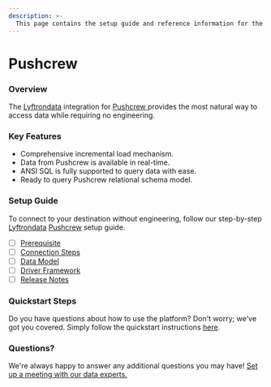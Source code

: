 ```yaml
---
description: >-
  This page contains the setup guide and reference information for the Pushcrew source connector.
---
```


# Pushcrew

### Overview

The [Lyftrondata](https://www.lyftrondata.com/) integration for [Pushcrew](https://www.lyftrondata.com/integration/pushcrew/)[ ](https://www.lyftrondata.com/integration/pushcrew/)provides the most natural way to access data while requiring no engineering.

### Key Features

* Comprehensive incremental load mechanism.
* Data from Pushcrew is available in real-time.&#x20;
* ANSI SQL is fully supported to query data with ease.
* Ready to query Pushcrew relational schema model.

### Setup Guide

To connect to your destination without engineering, follow our step-by-step [Lyftrondata](https://www.lyftrondata.com/)  [Pushcrew](https://www.lyftrondata.com/integration/pushcrew/) setup guide.

* [ ] [Prerequisite](../../marketing-analytics/pushcrew/prerequisite.md)
* [ ] [Connection Steps](../../marketing-analytics/pushcrew/connection-steps.md)
* [ ] [Data Model](../../marketing-analytics/pushcrew/data-model/)
* [ ] [Driver Framework](../../marketing-analytics/pushcrew/driver-framework/)
* [ ] [Release Notes](../../marketing-analytics/pushcrew/release-notes.md)

### Quickstart Steps

Do you have questions about how to use the platform? Don't worry; we've got you covered. Simply follow the quickstart instructions [here](../../../quickstart-steps.md).

### Questions? <a href="#questions" id="questions"></a>

We're always happy to answer any additional questions you may have! [Set up a meeting with our data experts.](https://www.lyftrondata.com/book-a-meeting/)

